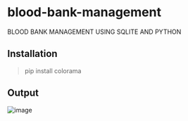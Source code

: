 # blood-bank-management
BLOOD BANK MANAGEMENT USING SQLITE AND PYTHON

## Installation

> pip install colorama


## Output

![image](https://user-images.githubusercontent.com/91014156/184553207-8f6a59a7-1777-46a5-8cae-52778f0ab002.png)
